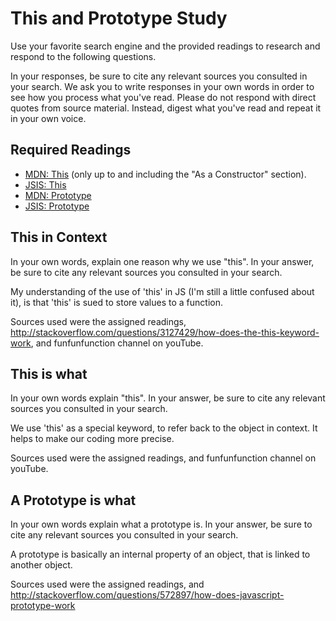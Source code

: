 # This and Prototype Study

Use your favorite search engine and the provided readings to research and
respond to the following questions.

In your responses, be sure to cite any relevant sources you consulted in your
search. We ask you to write responses in your own words in order to see how you
process what you've read. Please do not respond with direct quotes from source
material. Instead, digest what you've read and repeat it in your own voice.

## Required Readings

-   [MDN: This](https://developer.mozilla.org/en-US/docs/Web/JavaScript/Reference/Operators/this)
(only up to and including the "As a Constructor" section).
-   [JSIS: This](http://javascriptissexy.com/understand-javascripts-this-with-clarity-and-master-it/)
-   [MDN: Prototype](https://developer.mozilla.org/en-US/docs/Learn/JavaScript/Objects/Object_prototypes)
-   [JSIS: Prototype](http://javascriptissexy.com/javascript-prototype-in-plain-detailed-language/)

## This in Context

In your own words, explain one reason why we use "this". In your answer, be
sure to cite any relevant sources you consulted in your search.

My understanding of the use of 'this' in JS (I'm still a little confused about it), is that 'this' is sued to store values to a function.

Sources used were the assigned readings, http://stackoverflow.com/questions/3127429/how-does-the-this-keyword-work, and funfunfunction channel on youTube.

## This is what

In your own words explain "this".  In your answer, be
sure to cite any relevant sources you consulted in your search.

We use 'this' as a special keyword, to refer back to the object in context. It helps to make our coding more precise.

Sources used were the assigned readings, and funfunfunction channel on youTube.

## A Prototype is what

In your own words explain what a prototype is.  In your answer, be
sure to cite any relevant sources you consulted in your search.

A prototype is basically an internal property of an object, that is linked to another object.

Sources used were the assigned readings, and http://stackoverflow.com/questions/572897/how-does-javascript-prototype-work

